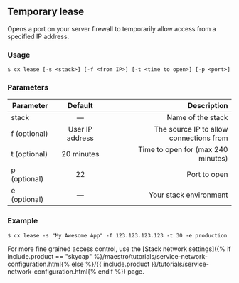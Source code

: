 ## Temporary lease

Opens a port on your server firewall to temporarily allow access from a specified IP address.


### Usage

```
$ cx lease [-s <stack>] [-f <from IP>] [-t <time to open>] [-p <port>]
```




### Parameters

|		Parameter 		   |	Default		|   Description    |
|--------------------------|:--------------:| ----------------:|
|stack 					   |		—		|Name of the stack|
|f (optional)	   | 	User IP address		| The source IP to allow connections from|
|t (optional)	 	   |	20 minutes	| Time to open for (max 240 minutes) |
|p (optional)	 	   |	22	| Port to open |
|e (optional)	 	   |	—	| Your stack environment |

### Example

```
$ cx lease -s "My Awesome App" -f 123.123.123.123 -t 30 -e production
```
For more fine grained access control, use the [Stack network settings]({% if include.product == "skycap" %}/maestro/tutorials/service-network-configuration.html{% else %}/{{ include.product }}/tutorials/service-network-configuration.html{% endif %}) page.

